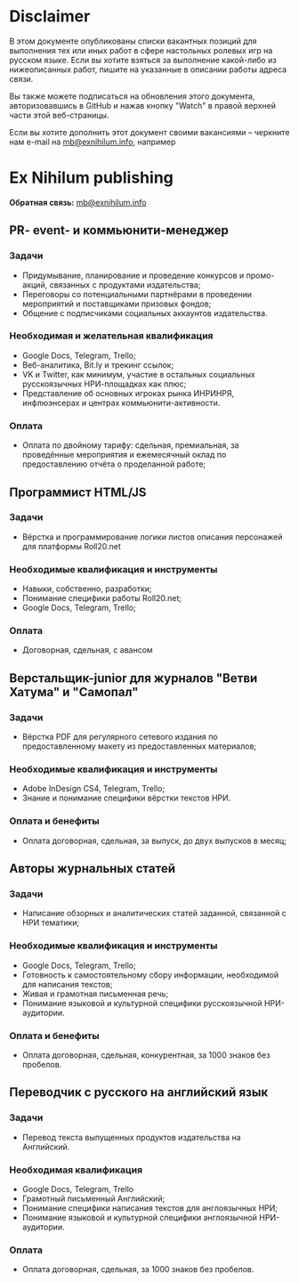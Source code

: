 # Disclaimer

В этом документе опубликованы списки вакантных позиций для выполнения
тех или иных работ в сфере настольных ролевых игр на русском языке.
Если вы хотите взяться за выполнение какой-либо из нижеописанных работ,
пишите на указанные в описании работы адреса связи.

Вы также можете подписаться на обновления этого документа, авторизовавшись
в GitHub и нажав кнопку "Watch" в правой верхней части этой веб-страницы.

Если вы хотите дополнить этот документ своими вакансиями – черкните нам e-mail
на [mb@exnihilum.info](mailto:mb@exnihilum.info), например

# Ex Nihilum publishing
**Обратная связь:**  [mb@exnihilum.info](mailto:mb@exnihilum.info)

## PR- event- и коммьюнити-менеджер
### Задачи
- Придумывание, планирование и проведение конкурсов и промо-акций, связанных с продуктами
  издательства;
- Переговоры со потенциальными партнёрами в проведении мероприятий и поставщиками призовых фондов;
- Общение с подписчиками социальных аккаунтов издательства.

### Необходимая и желательная квалификация
- Google Docs, Telegram, Trello;
- Веб-аналитика, Bit.ly и трекинг ссылок;
- VK и Twitter, как минимум, участие в остальных социальных русскоязычных НРИ-площадках как плюс;
- Представление об основных игроках рынка ИНРИНРЯ, инфлюэнсерах и центрах
  коммьюнити-активности.

### Оплата
- Оплата по двойному тарифу: сдельная, премиальная, за проведённые мероприятия и ежемесячный
  оклад по предоставлению отчёта о проделанной работе;

## Программист HTML/JS
### Задачи
- Вёрстка и программирование логики листов описания персонажей для платформы Roll20.net

### Необходимые квалификация и инструменты
- Навыки, собственно, разработки;
- Понимание специфики работы Roll20.net;
- Google Docs, Telegram, Trello;

### Оплата
- Договорная, сдельная, с авансом

## Верстальщик-junior для журналов "Ветви Хатума" и "Самопал"
### Задачи
- Вёрстка PDF для регулярного сетевого издания по предоставленному макету из
  предоставленных материалов;

### Необходимые квалификация и инструменты
- Adobe InDesign CS4, Telegram, Trello;
- Знание и понимание специфики вёрстки текстов НРИ.

### Оплата и бенефиты
- Оплата договорная, сдельная, за выпуск, до двух выпусков в месяц;

## Авторы журнальных статей
### Задачи
- Написание обзорных и аналитических статей заданной, связанной с НРИ тематики;

### Необходимые квалификация и инструменты
- Google Docs, Telegram, Trello;
- Готовность к самостоятельному сбору информации, необходимой для написания
  текстов;
- Живая и грамотная письменная речь;
- Понимание языковой и культурной специфики русскоязычной НРИ-аудитории.

### Оплата и бенефиты
- Оплата договорная, сдельная, конкурентная, за 1000 знаков без пробелов.

## Переводчик с русского на английский язык
### Задачи
- Перевод текста выпущенных продуктов издательства на Английский.

### Необходимая квалификация
- Google Docs, Telegram, Trello
- Грамотный письменный Английский;
- Понимание специфики написания текстов для англоязычных НРИ;
- Понимание языковой и культурной специфики англоязычной НРИ-аудитории.

### Оплата
- Оплата договорная, сдельная, за 1000 знаков без пробелов.
